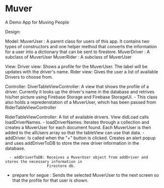 # Muver
A Demo App for Muving People

Design:

Model:
  MuverUser : A parent class for users of this app. It contains two types of constructors and one 
  helper method that converts the information for a user into a dictionary that can be sent to 
  firestore.
    MuverDriver : A subclass of MuverUser
    MuverRider : A subclass of MuverUser
    
View:
  Driver view: Shows a profile for the MuverUser. The label will be updates with the driver's name.
  Rider view: Gives the user a list of available Drivers to choose from. 
    
Controller:
  DiverTableViewController: A view that shows the profile of a driver. Currently it looks up the
  driver's name in the database and retrives his/her picture using Firebase Storage and Firebase
  StorageUI.
    - This class also holds a repredenstation of a MuverUser, which has been passed from 
      RiderTableViewController
  
  RiderTableViewController: A list of available drivers. View didLoad calls loadDriverNames.
    - loadDriverNames: Iterates through a collection and creates a MuverUser for each document found.
                       Each MuverUser is then added to the allUsers array so that the tableView can
                       use that data. 
    - addDriver: Is called when the "+" button is clicked. Creates an alert popup and uses addDriverToDB
                 to store the new driver information in the database.
                       
      - addDriverToDB: Receives a MuverUser object from addDriver and stores the necessary information in
                       Firestore db.
   - prepare for segue : Sends the selected MuverUser to the next screen so that the profile for that user 
                         is shown. 
                     
               
